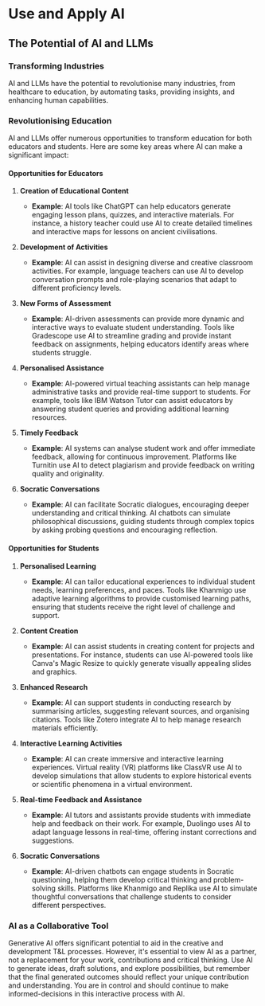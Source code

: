 # Use and Apply AI

## The Potential of AI and LLMs

### Transforming Industries

AI and LLMs have the potential to revolutionise many industries, from healthcare to education, by automating tasks, providing insights, and enhancing human capabilities.

### Revolutionising Education

AI and LLMs offer numerous opportunities to transform education for both educators and students. Here are some key areas where AI can make a significant impact:

#### Opportunities for Educators

1. **Creation of Educational Content**
   - **Example**: AI tools like ChatGPT can help educators generate engaging lesson plans, quizzes, and interactive materials. For instance, a history teacher could use AI to create detailed timelines and interactive maps for lessons on ancient civilisations.
   
2. **Development of Activities**
   - **Example**: AI can assist in designing diverse and creative classroom activities. For example, language teachers can use AI to develop conversation prompts and role-playing scenarios that adapt to different proficiency levels.
   
3. **New Forms of Assessment**
   - **Example**: AI-driven assessments can provide more dynamic and interactive ways to evaluate student understanding. Tools like Gradescope use AI to streamline grading and provide instant feedback on assignments, helping educators identify areas where students struggle.
   
4. **Personalised Assistance**
   - **Example**: AI-powered virtual teaching assistants can help manage administrative tasks and provide real-time support to students. For example, tools like IBM Watson Tutor can assist educators by answering student queries and providing additional learning resources.
   
5. **Timely Feedback**
   - **Example**: AI systems can analyse student work and offer immediate feedback, allowing for continuous improvement. Platforms like Turnitin use AI to detect plagiarism and provide feedback on writing quality and originality.
   
6. **Socratic Conversations**
   - **Example**: AI can facilitate Socratic dialogues, encouraging deeper understanding and critical thinking. AI chatbots can simulate philosophical discussions, guiding students through complex topics by asking probing questions and encouraging reflection.

#### Opportunities for Students

1. **Personalised Learning**
   - **Example**: AI can tailor educational experiences to individual student needs, learning preferences, and paces. Tools like Khanmigo use adaptive learning algorithms to provide customised learning paths, ensuring that students receive the right level of challenge and support.
   
2. **Content Creation**
   - **Example**: AI can assist students in creating content for projects and presentations. For instance, students can use AI-powered tools like Canva's Magic Resize to quickly generate visually appealing slides and graphics.
   
3. **Enhanced Research**
   - **Example**: AI can support students in conducting research by summarising articles, suggesting relevant sources, and organising citations. Tools like Zotero integrate AI to help manage research materials efficiently.
   
4. **Interactive Learning Activities**
   - **Example**: AI can create immersive and interactive learning experiences. Virtual reality (VR) platforms like ClassVR use AI to develop simulations that allow students to explore historical events or scientific phenomena in a virtual environment.
   
5. **Real-time Feedback and Assistance**
   - **Example**: AI tutors and assistants provide students with immediate help and feedback on their work. For example, Duolingo uses AI to adapt language lessons in real-time, offering instant corrections and suggestions.
   
6. **Socratic Conversations**
   - **Example**: AI-driven chatbots can engage students in Socratic questioning, helping them develop critical thinking and problem-solving skills. Platforms like Khanmigo and Replika use AI to simulate thoughtful conversations that challenge students to consider different perspectives.

### AI as a Collaborative Tool

Generative AI offers significant potential to aid in the creative and development T&L processes. However, it's essential to view AI as a partner, not a replacement for your work, contributions and critical thinking. Use AI to generate ideas, draft solutions, and explore possibilities, but remember that the final generated outcomes should reflect your unique contribution and understanding. You are in control and should continue to make informed-decisions in this interactive process with AI.

